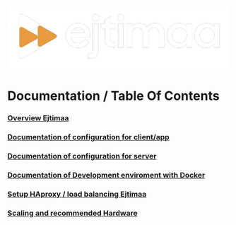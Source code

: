 # ![Ejtimaa logo](/app/public/images/logo.png)
# Documentation / Table Of Contents
### [Overview Ejtimaa](/README.md)
### [Documentation of configuration for client/app](/app/public/config/README.md)
### [Documentation of configuration for server](/server/config/README.md)
### [Documentation of Development enviroment with Docker](/compose/README.md)
### [Setup HAproxy / load balancing Ejtimaa](HAproxy.md)
### [Scaling and recommended Hardware](SCALING_AND_HARDWARE.md)
